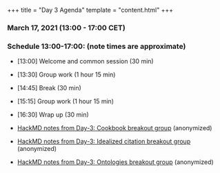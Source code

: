 +++
title = "Day 3 Agenda"
template = "content.html"
+++


### March 17, 2021 (13:00 - 17:00 CET)


### Schedule 13:00-17:00: (note times are approximate)

- [13:00] Welcome and common session (30 min)
- [13:30] Group work (1 hour 15 min)
- [14:45] Break (30 min)
- [15:15] Group work (1 hour 15 min)
- [16:30] Wrap up (30 min)
 
- [HackMD notes from Day-3: Cookbook breakout group](@/notes/hackmd-cookbook-day3.md) (anonymized)
- [HackMD notes from Day-3: Idealized citation breakout group](@/notes/hackmd-day3-idealized-citation.md) (anonymized)
- [HackMD notes from Day-3: Ontologies breakout group](@/notes/hackmd-day3-ontologies.md) (anonymized)


